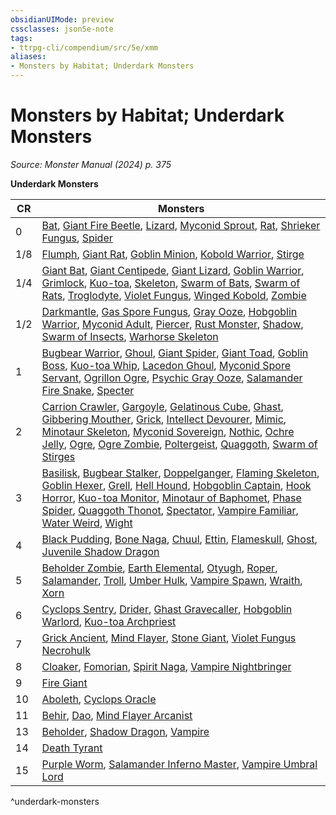 ```yaml
---
obsidianUIMode: preview
cssclasses: json5e-note
tags:
- ttrpg-cli/compendium/src/5e/xmm
aliases:
- Monsters by Habitat; Underdark Monsters
---
```

# Monsters by Habitat; Underdark Monsters
*Source: Monster Manual (2024) p. 375* 

**Underdark Monsters**

| CR | Monsters |
|----|----------|
| 0 | [Bat](Інструменти%20ДМ/CLI/bestiary/beast/bat-xmm.md), [Giant Fire Beetle](Інструменти%20ДМ/CLI/bestiary/beast/giant-fire-beetle-xmm.md), [Lizard](Інструменти%20ДМ/CLI/bestiary/beast/lizard-xmm.md), [Myconid Sprout](Інструменти%20ДМ/CLI/bestiary/plant/myconid-sprout-xmm.md), [Rat](Інструменти%20ДМ/CLI/bestiary/beast/rat-xmm.md), [Shrieker Fungus](Інструменти%20ДМ/CLI/bestiary/plant/shrieker-fungus-xmm.md), [Spider](Інструменти%20ДМ/CLI/bestiary/beast/spider-xmm.md) |
| 1/8 | [Flumph](Інструменти%20ДМ/CLI/bestiary/aberration/flumph-xmm.md), [Giant Rat](Інструменти%20ДМ/CLI/bestiary/beast/giant-rat-xmm.md), [Goblin Minion](Інструменти%20ДМ/CLI/bestiary/fey/goblin-minion-xmm.md), [Kobold Warrior](Інструменти%20ДМ/CLI/bestiary/dragon/kobold-warrior-xmm.md), [Stirge](Інструменти%20ДМ/CLI/bestiary/monstrosity/stirge-xmm.md) |
| 1/4 | [Giant Bat](Інструменти%20ДМ/CLI/bestiary/beast/giant-bat-xmm.md), [Giant Centipede](Інструменти%20ДМ/CLI/bestiary/beast/giant-centipede-xmm.md), [Giant Lizard](Інструменти%20ДМ/CLI/bestiary/beast/giant-lizard-xmm.md), [Goblin Warrior](Інструменти%20ДМ/CLI/bestiary/fey/goblin-warrior-xmm.md), [Grimlock](Інструменти%20ДМ/CLI/bestiary/aberration/grimlock-xmm.md), [Kuo-toa](Інструменти%20ДМ/CLI/bestiary/aberration/kuo-toa-xmm.md), [Skeleton](Інструменти%20ДМ/CLI/bestiary/undead/skeleton-xmm.md), [Swarm of Bats](Інструменти%20ДМ/CLI/bestiary/beast/swarm-of-bats-xmm.md), [Swarm of Rats](Інструменти%20ДМ/CLI/bestiary/beast/swarm-of-rats-xmm.md), [Troglodyte](Інструменти%20ДМ/CLI/bestiary/monstrosity/troglodyte-xmm.md), [Violet Fungus](Інструменти%20ДМ/CLI/bestiary/plant/violet-fungus-xmm.md), [Winged Kobold](Інструменти%20ДМ/CLI/bestiary/dragon/winged-kobold-xmm.md), [Zombie](Інструменти%20ДМ/CLI/bestiary/undead/zombie-xmm.md) |
| 1/2 | [Darkmantle](Інструменти%20ДМ/CLI/bestiary/aberration/darkmantle-xmm.md), [Gas Spore Fungus](Інструменти%20ДМ/CLI/bestiary/plant/gas-spore-fungus-xmm.md), [Gray Ooze](Інструменти%20ДМ/CLI/bestiary/ooze/gray-ooze-xmm.md), [Hobgoblin Warrior](Інструменти%20ДМ/CLI/bestiary/fey/hobgoblin-warrior-xmm.md), [Myconid Adult](Інструменти%20ДМ/CLI/bestiary/plant/myconid-adult-xmm.md), [Piercer](Інструменти%20ДМ/CLI/bestiary/aberration/piercer-xmm.md), [Rust Monster](Інструменти%20ДМ/CLI/bestiary/monstrosity/rust-monster-xmm.md), [Shadow](Інструменти%20ДМ/CLI/bestiary/undead/shadow-xmm.md), [Swarm of Insects](Інструменти%20ДМ/CLI/bestiary/beast/swarm-of-insects-xmm.md), [Warhorse Skeleton](Інструменти%20ДМ/CLI/bestiary/undead/warhorse-skeleton-xmm.md) |
| 1 | [Bugbear Warrior](Інструменти%20ДМ/CLI/bestiary/fey/bugbear-warrior-xmm.md), [Ghoul](Інструменти%20ДМ/CLI/bestiary/undead/ghoul-xmm.md), [Giant Spider](Інструменти%20ДМ/CLI/bestiary/beast/giant-spider-xmm.md), [Giant Toad](Інструменти%20ДМ/CLI/bestiary/beast/giant-toad-xmm.md), [Goblin Boss](Інструменти%20ДМ/CLI/bestiary/fey/goblin-boss-xmm.md), [Kuo-toa Whip](Інструменти%20ДМ/CLI/bestiary/aberration/kuo-toa-whip-xmm.md), [Lacedon Ghoul](Інструменти%20ДМ/CLI/bestiary/undead/lacedon-ghoul-xmm.md), [Myconid Spore Servant](Інструменти%20ДМ/CLI/bestiary/plant/myconid-spore-servant-xmm.md), [Ogrillon Ogre](Інструменти%20ДМ/CLI/bestiary/giant/ogrillon-ogre-xmm.md), [Psychic Gray Ooze](Інструменти%20ДМ/CLI/bestiary/ooze/psychic-gray-ooze-xmm.md), [Salamander Fire Snake](Інструменти%20ДМ/CLI/bestiary/elemental/salamander-fire-snake-xmm.md), [Specter](Інструменти%20ДМ/CLI/bestiary/undead/specter-xmm.md) |
| 2 | [Carrion Crawler](Інструменти%20ДМ/CLI/bestiary/monstrosity/carrion-crawler-xmm.md), [Gargoyle](Інструменти%20ДМ/CLI/bestiary/elemental/gargoyle-xmm.md), [Gelatinous Cube](Інструменти%20ДМ/CLI/bestiary/ooze/gelatinous-cube-xmm.md), [Ghast](Інструменти%20ДМ/CLI/bestiary/undead/ghast-xmm.md), [Gibbering Mouther](Інструменти%20ДМ/CLI/bestiary/aberration/gibbering-mouther-xmm.md), [Grick](Інструменти%20ДМ/CLI/bestiary/aberration/grick-xmm.md), [Intellect Devourer](Інструменти%20ДМ/CLI/bestiary/aberration/intellect-devourer-xmm.md), [Mimic](Інструменти%20ДМ/CLI/bestiary/monstrosity/mimic-xmm.md), [Minotaur Skeleton](Інструменти%20ДМ/CLI/bestiary/undead/minotaur-skeleton-xmm.md), [Myconid Sovereign](Інструменти%20ДМ/CLI/bestiary/plant/myconid-sovereign-xmm.md), [Nothic](Інструменти%20ДМ/CLI/bestiary/aberration/nothic-xmm.md), [Ochre Jelly](Інструменти%20ДМ/CLI/bestiary/ooze/ochre-jelly-xmm.md), [Ogre](Інструменти%20ДМ/CLI/bestiary/giant/ogre-xmm.md), [Ogre Zombie](Інструменти%20ДМ/CLI/bestiary/undead/ogre-zombie-xmm.md), [Poltergeist](Інструменти%20ДМ/CLI/bestiary/undead/poltergeist-xmm.md), [Quaggoth](Інструменти%20ДМ/CLI/bestiary/monstrosity/quaggoth-xmm.md), [Swarm of Stirges](Інструменти%20ДМ/CLI/bestiary/monstrosity/swarm-of-stirges-xmm.md) |
| 3 | [Basilisk](Інструменти%20ДМ/CLI/bestiary/monstrosity/basilisk-xmm.md), [Bugbear Stalker](Інструменти%20ДМ/CLI/bestiary/fey/bugbear-stalker-xmm.md), [Doppelganger](Інструменти%20ДМ/CLI/bestiary/monstrosity/doppelganger-xmm.md), [Flaming Skeleton](Інструменти%20ДМ/CLI/bestiary/undead/flaming-skeleton-xmm.md), [Goblin Hexer](Інструменти%20ДМ/CLI/bestiary/fey/goblin-hexer-xmm.md), [Grell](Інструменти%20ДМ/CLI/bestiary/aberration/grell-xmm.md), [Hell Hound](Інструменти%20ДМ/CLI/bestiary/fiend/hell-hound-xmm.md), [Hobgoblin Captain](Інструменти%20ДМ/CLI/bestiary/fey/hobgoblin-captain-xmm.md), [Hook Horror](Інструменти%20ДМ/CLI/bestiary/monstrosity/hook-horror-xmm.md), [Kuo-toa Monitor](Інструменти%20ДМ/CLI/bestiary/aberration/kuo-toa-monitor-xmm.md), [Minotaur of Baphomet](Інструменти%20ДМ/CLI/bestiary/monstrosity/minotaur-of-baphomet-xmm.md), [Phase Spider](Інструменти%20ДМ/CLI/bestiary/monstrosity/phase-spider-xmm.md), [Quaggoth Thonot](Інструменти%20ДМ/CLI/bestiary/monstrosity/quaggoth-thonot-xmm.md), [Spectator](Інструменти%20ДМ/CLI/bestiary/aberration/spectator-xmm.md), [Vampire Familiar](Інструменти%20ДМ/CLI/bestiary/humanoid/vampire-familiar-xmm.md), [Water Weird](Інструменти%20ДМ/CLI/bestiary/elemental/water-weird-xmm.md), [Wight](Інструменти%20ДМ/CLI/bestiary/undead/wight-xmm.md) |
| 4 | [Black Pudding](Інструменти%20ДМ/CLI/bestiary/ooze/black-pudding-xmm.md), [Bone Naga](Інструменти%20ДМ/CLI/bestiary/undead/bone-naga-xmm.md), [Chuul](Інструменти%20ДМ/CLI/bestiary/aberration/chuul-xmm.md), [Ettin](Інструменти%20ДМ/CLI/bestiary/giant/ettin-xmm.md), [Flameskull](Інструменти%20ДМ/CLI/bestiary/undead/flameskull-xmm.md), [Ghost](Інструменти%20ДМ/CLI/bestiary/undead/ghost-xmm.md), [Juvenile Shadow Dragon](Інструменти%20ДМ/CLI/bestiary/dragon/juvenile-shadow-dragon-xmm.md) |
| 5 | [Beholder Zombie](Інструменти%20ДМ/CLI/bestiary/undead/beholder-zombie-xmm.md), [Earth Elemental](Інструменти%20ДМ/CLI/bestiary/elemental/earth-elemental-xmm.md), [Otyugh](Інструменти%20ДМ/CLI/bestiary/aberration/otyugh-xmm.md), [Roper](Інструменти%20ДМ/CLI/bestiary/aberration/roper-xmm.md), [Salamander](Інструменти%20ДМ/CLI/bestiary/elemental/salamander-xmm.md), [Troll](Інструменти%20ДМ/CLI/bestiary/giant/troll-xmm.md), [Umber Hulk](Інструменти%20ДМ/CLI/bestiary/monstrosity/umber-hulk-xmm.md), [Vampire Spawn](Інструменти%20ДМ/CLI/bestiary/undead/vampire-spawn-xmm.md), [Wraith](Інструменти%20ДМ/CLI/bestiary/undead/wraith-xmm.md), [Xorn](Інструменти%20ДМ/CLI/bestiary/elemental/xorn-xmm.md) |
| 6 | [Cyclops Sentry](Інструменти%20ДМ/CLI/bestiary/giant/cyclops-sentry-xmm.md), [Drider](Інструменти%20ДМ/CLI/bestiary/monstrosity/drider-xmm.md), [Ghast Gravecaller](Інструменти%20ДМ/CLI/bestiary/undead/ghast-gravecaller-xmm.md), [Hobgoblin Warlord](Інструменти%20ДМ/CLI/bestiary/fey/hobgoblin-warlord-xmm.md), [Kuo-toa Archpriest](Інструменти%20ДМ/CLI/bestiary/aberration/kuo-toa-archpriest-xmm.md) |
| 7 | [Grick Ancient](Інструменти%20ДМ/CLI/bestiary/aberration/grick-ancient-xmm.md), [Mind Flayer](Інструменти%20ДМ/CLI/bestiary/aberration/mind-flayer-xmm.md), [Stone Giant](Інструменти%20ДМ/CLI/bestiary/giant/stone-giant-xmm.md), [Violet Fungus Necrohulk](Інструменти%20ДМ/CLI/bestiary/plant/violet-fungus-necrohulk-xmm.md) |
| 8 | [Cloaker](Інструменти%20ДМ/CLI/bestiary/aberration/cloaker-xmm.md), [Fomorian](Інструменти%20ДМ/CLI/bestiary/giant/fomorian-xmm.md), [Spirit Naga](Інструменти%20ДМ/CLI/bestiary/fiend/spirit-naga-xmm.md), [Vampire Nightbringer](Інструменти%20ДМ/CLI/bestiary/undead/vampire-nightbringer-xmm.md) |
| 9 | [Fire Giant](Інструменти%20ДМ/CLI/bestiary/giant/fire-giant-xmm.md) |
| 10 | [Aboleth](Інструменти%20ДМ/CLI/bestiary/aberration/aboleth-xmm.md), [Cyclops Oracle](Інструменти%20ДМ/CLI/bestiary/giant/cyclops-oracle-xmm.md) |
| 11 | [Behir](Інструменти%20ДМ/CLI/bestiary/monstrosity/behir-xmm.md), [Dao](Інструменти%20ДМ/CLI/bestiary/elemental/dao-xmm.md), [Mind Flayer Arcanist](Інструменти%20ДМ/CLI/bestiary/aberration/mind-flayer-arcanist-xmm.md) |
| 13 | [Beholder](Інструменти%20ДМ/CLI/bestiary/aberration/beholder-xmm.md), [Shadow Dragon](Інструменти%20ДМ/CLI/bestiary/dragon/shadow-dragon-xmm.md), [Vampire](Інструменти%20ДМ/CLI/bestiary/undead/vampire-xmm.md) |
| 14 | [Death Tyrant](Інструменти%20ДМ/CLI/bestiary/undead/death-tyrant-xmm.md) |
| 15 | [Purple Worm](Інструменти%20ДМ/CLI/bestiary/monstrosity/purple-worm-xmm.md), [Salamander Inferno Master](Інструменти%20ДМ/CLI/bestiary/elemental/salamander-inferno-master-xmm.md), [Vampire Umbral Lord](Інструменти%20ДМ/CLI/bestiary/undead/vampire-umbral-lord-xmm.md) |
^underdark-monsters